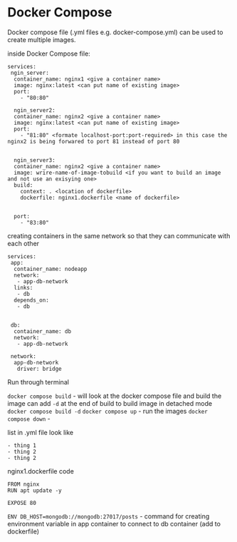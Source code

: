 # Docker Compose

Docker compose file (.yml files e.g. docker-compose.yml) can be used to create multiple images. 

inside Docker Compose file:

```
services:
 ngin_server:
  container_name: nginx1 <give a container name>
  image: nginx:latest <can put name of existing image>
  port:
    - "80:80"
  
  ngin_server2:
  container_name: nginx2 <give a container name>
  image: nginx:latest <can put name of existing image>
  port:
    - "81:80" <formate localhost-port:port-required> in this case the nginx2 is being forwared to port 81 instead of port 80
   

  ngin_server3:
  container_name: nginx2 <give a container name>
  image: wrire-name-of-image-tobuild <if you want to build an image and not use an exisying one>
  build:
    context: . <location of dockerfile>
    dockerfile: nginx1.dockerfile <name of dockerfile>

    
  port:
    - "83:80"
```
creating containers in the same network so that they can communicate with each other

```
services:
 app:
  container_name: nodeapp
  network:
   - app-db-network
  links:
   - db
  depends_on:
   - db

 
 db:
  container_name: db
  network:
   - app-db-network

 network:
  app-db-network
   driver: bridge
```

 Run through terminal
 
`docker compose build` - will look at the docker compose file and build the image
can add `-d` at the end of build to build image in detached mode `docker compose build -d`
`docker compose up` - run the images
`docker compose down` - 

list in .yml file look like 
```
- thing 1
- thing 2
- thing 2
```

nginx1.dockerfile code

```
FROM nginx
RUN apt update -y

EXPOSE 80

```
`ENV DB_HOST=mongodb://mongodb:27017/posts` - command for creating environment variable in app container to connect to db container (add to dockerfile)